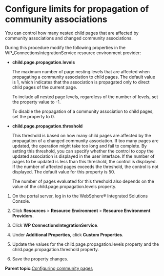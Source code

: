 # Configure limits for propagation of community associations 

You can control how many nested child pages that are affected by community associations and changed community associations.

During this procedure modify the following properties in the WP\_ConnectionsIntegrationService resource environment provider:

-   **child.page.propagation.levels**

    The maximum number of page nesting levels that are affected when propagating a community association to child pages. The default value is 1, which indicates that the association is propagated only to direct child pages of the current page.

    To include all nested page levels, regardless of the number of levels, set the property value to -1.

    To disable the propagation of a community association to child pages, set the property to 0.

-   **child.page.propagation.threshold**

    This threshold is based on how many child pages are affected by the propagation of a changed community association. If too many pages are updated, the operation might take too long and fail to complete. By setting this threshold, you can specify whether the control to copy the updated association is displayed in the user interface. If the number of pages to be updated is less than this threshold, the control is displayed. If the number of affected pages exceeds the threshold, the control is not displayed. The default value for this property is 50.

    The number of pages evaluated for this threshold also depends on the value of the child.page.propagation.levels property.


1.  On the portal server, log in to the WebSphere® Integrated Solutions Console.

2.  Click **Resources** \> **Resource Environment** \> **Resource Environment Providers**.

3.  Click **WP ConnectionsIntegrationService**.

4.  Under **Additional Properties**, click **Custom Properties**.

5.  Update the values for the child.page.propagation.levels property and the child.page.propagation.threshold property.

6.  Save the property changes.


**Parent topic:**[Configuring community pages](../admin-system/commpages_config.md)

